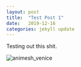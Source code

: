 ```yaml
---
layout: post
title:  "Test Post 1"
date:   2019-12-16
categories: jekyll update
---
```

Testing out this shit.	

<img src="animesh_venice.jpg"
     alt="animesh_venice"
     style="float: left; margin-right: 10px;" />